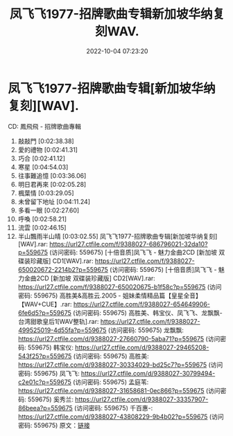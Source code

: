 ﻿---
title: 凤飞飞1977-招牌歌曲专辑新加坡华纳复刻WAV.
date: 2022-10-04 07:23:20
categories: WAV车载音乐、镜像
tags: 华语中文
---
# 凤飞飞1977-招牌歌曲专辑[新加坡华纳复刻][WAV].

CD: 鳳飛飛 - 招牌歌曲專輯
01. 敲敲門 [0:02:38.38]
02. 愛的禮物 [0:02:41.31]
03. 巧合 [0:02:41.12]
04. 寒星 [0:04:54.03]
05. 往事難追憶 [0:03:36.06]
06. 明日君再來 [0:02:05.28]
07. 楓葉情 [0:03:29.05]
08. 未曾留下地址 [0:04:11.24]
09. 多看一眼 [0:02:27.60]
10. 呼喚 [0:02:58.21]
11. 流雲 [0:02:46.15]
12. 半山飄雨半山晴 [0:03:02.55]
凤飞飞1977-招牌歌曲专辑[新加坡华纳复刻][WAV].rar: https://url27.ctfile.com/f/9388027-686796021-32da10?p=559675
(访问密码: 559675)
[十倍音质]凤飞飞 - 魅力金曲2CD [新加坡 双碟装珍藏版] CD1[WAV].rar: https://url27.ctfile.com/f/9388027-650020672-2214b2?p=559675
(访问密码: 559675)
[十倍音质]凤飞飞 - 魅力金曲2CD [新加坡 双碟装珍藏版] CD2[WAV].rar: https://url27.ctfile.com/f/9388027-650020675-b1f58c?p=559675
(访问密码: 559675)
高胜美&高胜云.2005 - 姐妹柔情精品篇【皇星全音】【WAV+CUE】.rar: https://url27.ctfile.com/f/9388027-654649906-6fe6d5?p=559675
(访问密码: 559675)
高胜美、韩宝仪、凤飞飞、龙飘飘-台湾甜歌皇后1[WAV整轨].rar: https://url27.ctfile.com/f/9388027-499525019-4d55fa?p=559675
(访问密码: 559675)
龙飘飘: https://url27.ctfile.com/d/9388027-27660790-5aba71?p=559675
(访问密码: 559675)
韩宝仪: https://url27.ctfile.com/d/9388027-29465208-543f25?p=559675
(访问密码: 559675)
高胜美: https://url27.ctfile.com/d/9388027-30334029-bd25c7?p=559675
(访问密码: 559675)
凤飞飞: https://url27.ctfile.com/d/9388027-30799494-c2e01c?p=559675
(访问密码: 559675)
孟庭苇: https://url27.ctfile.com/d/9388027-31658681-0ec866?p=559675
(访问密码: 559675)
奚秀兰: https://url27.ctfile.com/d/9388027-33357907-86beea?p=559675
(访问密码: 559675)
千百惠-: https://url27.ctfile.com/d/9388027-43808229-9b4b02?p=559675
(访问密码: 559675)
原文：[链接](https://blog.sina.com.cn/s/blog_1647c7e7601030zqr.html)